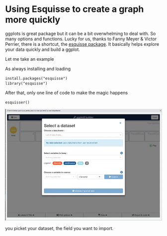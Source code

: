 # Using Esquisse to create a graph more quickly

ggplots is great package but it can be a bit overwhelming to deal with. So many options and functions. Lucky for us, thanks to Fanny Meyer & Victor Perrier, there is a shortcut, the [esquisse package](https://dreamrs.github.io/esquisse/index.html). It basically helps explore your data quickly and build a ggplot. 

Let me take an example  
  
As always installing and loading

```text
install.packages("esquisse")
library("esquisse")
```

After that, only one line of code to make the magic happens

```text
esquisser()
```

![esquisse wiward](../.gitbook/assets/screenshot-2021-04-17-at-10.41.50-pm.png)

you picket your dataset, the field you want to import.





